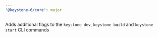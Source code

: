 ```yaml
---
'@keystone-6/core': major
---
```


Adds additional flags to the `keystone dev`, `keystone build` and `keystone start` CLI commands 
